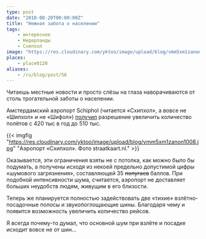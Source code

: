 ```yaml
---
type: post
date: "2010-08-20T00:00:00Z"
title: "Нежная забота о населении"
tags:
    - интересное
    - Нидерланды
    - Схипхол
image: "https://res.cloudinary.com/yktoo/image/upload/blog/vmm5xm1zanon1008.jpg"
places:
    - place0120
aliases:
    - /ru/blog/post/56
---
```


Читаешь местные новости и просто слёзы на глаза наворачиваются от столь трогательной заботы о населении.

Амстердамский аэропорт Schiphol (читается «Схипхол», а вовсе не «Шипхол» и не «Шифол») [получил](http://www.dutchnews.nl/news/archives/2010/08/amsterdam_schiphol_airport_has.php) разрешение увеличить количество полётов с 420 тыс в год до 510 тыс.

<!--more-->

{{< imgfig "https://res.cloudinary.com/yktoo/image/upload/blog/vmm5xm1zanon1008.jpg" "Аэропорт «Схипхол». Фото straatkaart.nl." >}}

Оказывается, эти ограничения взяты не с потолка, как можно было бы подумать, а получены исходя из некоей предельно допустимой цифры «шумового загрязнения», составляющей 35 ~~попугаев~~ баллов. При подобной интенсивности шума, считается, аэропорт не доставляет больших неудобств людям, живущим в его близости.

Теперь же планируется полностью задействовать две «тихие» взлётно-посадочные полосы и звукопоглощающие шины. Благодаря чему и появится возможность увеличить количество рейсов.

Я всегда почему-то думал, что основной шум при взлёте и посадке исходит вовсе не от шин…
